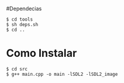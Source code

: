 #Dependecias
  ``` 
  $ cd tools
  $ sh deps.sh
  $ cd ..
  ```  
  
# Como Instalar
  ``` 
  $ cd src
  $ g++ main.cpp -o main -lSDL2 -lSDL2_image
  ```  
  

